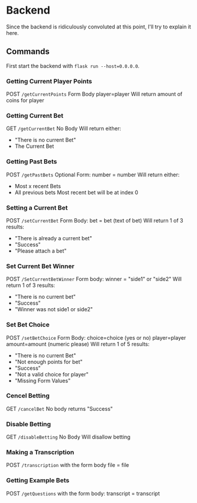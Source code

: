 # Backend
Since the backend is ridiculously convoluted at this point, I'll try to explain it here.

## Commands
First start the backend with `flask run --host=0.0.0.0`.

### Getting Current Player Points
POST
`/getCurrentPoints`
Form Body
player=player
Will return amount of coins for player

### Getting Current Bet
GET
`/getCurrentBet`
No Body
Will return either:
- "There is no current Bet"
- The Current Bet

### Getting Past Bets
POST
`/getPastBets`
Optional Form:
number = number
Will return either:
- Most x recent Bets
- All previous bets
Most recent bet will be at index 0

### Setting a Current Bet
POST
`/setCurrentBet`
Form Body:
bet = bet (text of bet)
Will return 1 of 3 results:
- "There is already a current bet"
- "Success"
- "Please attach a bet"

### Set Current Bet Winner
POST
`/SetCurrentBetWinner`
Form body:
winner = "side1" or "side2"
Will return 1 of 3 results:
- "There is no current bet"
- "Success"
- "Winner was not side1 or side2"

### Set Bet Choice
POST
`/setBetChoice`
Form Body:
choice=choice (yes or no)
player=player
amount=amount (numeric please)
Will return 1 of 5 results:
- "There is no current Bet"
- "Not enough points for bet"
- "Success"
- "Not a valid choice for player"
- "Missing Form Values"

### Cencel Betting
GET
`/cancelBet`
No body
returns "Success"

### Disable Betting
GET
`/disableBetting`
No Body
Will disallow betting

### Making a Transcription
POST
`/transcription`
with the form body
file = file

### Getting Example Bets
POST
`/getQuestions`
with the form body:
transcript = transcript
